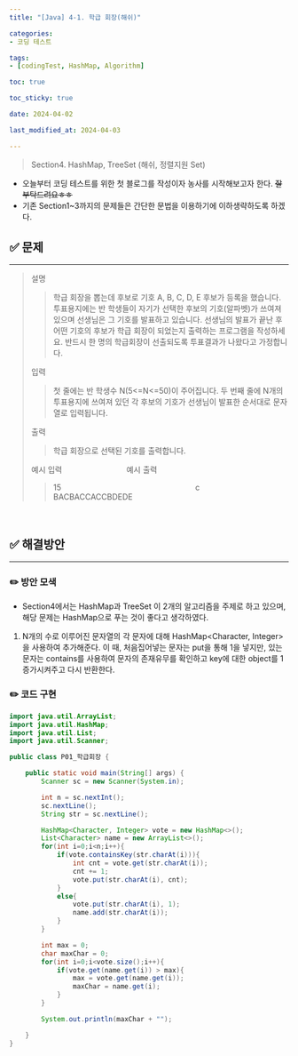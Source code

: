 ```yaml
---
title: "[Java] 4-1. 학급 회장(해쉬)"

categories:
- 코딩 테스트

tags:
- [codingTest, HashMap, Algorithm]

toc: true

toc_sticky: true

date: 2024-04-02

last_modified_at: 2024-04-03

---
```



> Section4. HashMap, TreeSet (해쉬, 정렬지원 Set)

- 오늘부터 코딩 테스트를 위한 첫 블로그를 작성이자 농사를 시작해보고자 한다. ~~잘 부탁드려요ㅎㅎ~~
- 기존 Section1~3까지의 문제들은 간단한 문법을 이용하기에 이하생략하도록 하겠다.
  <br>

## :white_check_mark: 문제

-----
>설명
> >학급 회장을 뽑는데 후보로 기호 A, B, C, D, E 후보가 등록을 했습니다.
투표용지에는 반 학생들이 자기가 선택한 후보의 기호(알파벳)가 쓰여져 있으며 선생님은 그 기호를 발표하고 있습니다.
선생님의 발표가 끝난 후 어떤 기호의 후보가 학급 회장이 되었는지 출력하는 프로그램을 작성하세요.
반드시 한 명의 학급회장이 선출되도록 투표결과가 나왔다고 가정합니다.
>
> 입력
> > 첫 줄에는 반 학생수 N(5<=N<=50)이 주어집니다.
두 번째 줄에 N개의 투표용지에 쓰여져 있던 각 후보의 기호가 선생님이 발표한 순서대로 문자열로 입력됩니다.
>
> 출력
> >학급 회장으로 선택된 기호를 출력합니다.
>
> 예시 입력
>         예시 출력
> >15                  c
> <br>BACBACCACCBDEDE
>
<br>

## :white_check_mark: 해결방안

-------
### :pencil2: 방안 모색

- Section4에서는 HashMap과 TreeSet 이 2개의 알고리즘을 주제로 하고 있으며, 해당 문제는 HashMap으로 푸는 것이 좋다고
  생각하였다.
1. N개의 수로 이루어진 문자열의 각 문자에 대해 HashMap<Character, Integer>을 사용하여
   추가해준다. 이 때, 처음집어넣는 문자는 put을 통해 1을 넣지만, 있는 문자는 contains를 사용하여
   문자의 존재유무를 확인하고 key에 대한 object를 1 증가시켜주고 다시 반환한다.

### :pencil2: 코드 구현

```java
import java.util.ArrayList;
import java.util.HashMap;
import java.util.List;
import java.util.Scanner;

public class P01_학급회장 {

    public static void main(String[] args) {
        Scanner sc = new Scanner(System.in);

        int n = sc.nextInt();
        sc.nextLine();
        String str = sc.nextLine();

        HashMap<Character, Integer> vote = new HashMap<>();
        List<Character> name = new ArrayList<>();
        for(int i=0;i<n;i++){
            if(vote.containsKey(str.charAt(i))){
                int cnt = vote.get(str.charAt(i));
                cnt += 1;
                vote.put(str.charAt(i), cnt);
            }
            else{
                vote.put(str.charAt(i), 1);
                name.add(str.charAt(i));
            }
        }

        int max = 0;
        char maxChar = 0;
        for(int i=0;i<vote.size();i++){
            if(vote.get(name.get(i)) > max){
                max = vote.get(name.get(i));
                maxChar = name.get(i);
            }
        }

        System.out.println(maxChar + "");

    }
}

```
